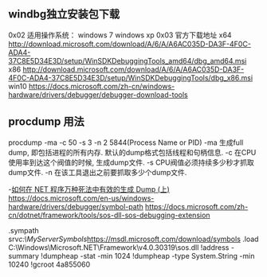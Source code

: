 

## windbg独立安装包下载
0x02 适用操作系统：
windows 7
windows xp
0x03 官方下载地址
x64
http://download.microsoft.com/download/A/6/A/A6AC035D-DA3F-4F0C-ADA4-37C8E5D34E3D/setup/WinSDKDebuggingTools_amd64/dbg_amd64.msi
x86
http://download.microsoft.com/download/A/6/A/A6AC035D-DA3F-4F0C-ADA4-37C8E5D34E3D/setup/WinSDKDebuggingTools/dbg_x86.msi
 win10 https://docs.microsoft.com/zh-cn/windows-hardware/drivers/debugger/debugger-download-tools

## procdump 用法
procdump -ma -c 50 -s 3 -n 2 5844(Process Name or PID)
-ma 生成full dump, 即包括进程的所有内存. 默认的dump格式包括线程和句柄信息.
-c 在CPU使用率到达这个阀值的时候, 生成dump文件.
-s CPU阀值必须持续多少秒才抓取dump文件.
-n 在该工具退出之前要抓取多少个dump文件.

-[如何在 NET 程序万种死法中有效的生成 Dump (上)](https://www.cnblogs.com/huangxincheng/p/14661031.html)
https://docs.microsoft.com/en-us/windows-hardware/drivers/debugger/symbol-path
https://docs.microsoft.com/zh-cn/dotnet/framework/tools/sos-dll-sos-debugging-extension

.sympath srv*c:\MyServerSymbols*https://msdl.microsoft.com/download/symbols
.load C:\Windows\Microsoft.NET\Framework\v4.0.30319\sos.dll
!address -summary
!dumpheap -stat -min 1024
!dumpheap -type System.String -min 10240
!gcroot 4a855060